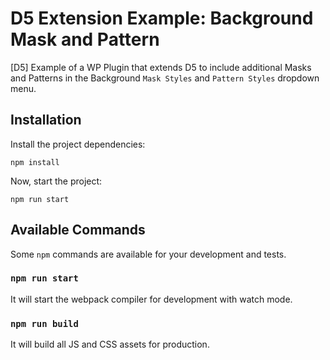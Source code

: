 # D5 Extension Example: Background Mask and Pattern
[D5] Example of a WP Plugin that extends D5 to include additional Masks and Patterns in the Background `Mask Styles` and `Pattern Styles` dropdown menu.

## Installation
Install the project dependencies:
```
npm install
```
Now, start the project:
```
npm run start
```

## Available Commands
Some `npm` commands are available for your development and tests.

### `npm run start`
It will start the webpack compiler for development with watch mode.

### `npm run build`
It will build all JS and CSS assets for production.
